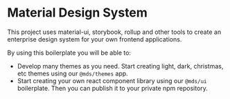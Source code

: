 # Material Design System
This project uses material-ui, storybook, rollup and other tools to create an enterprise design system for your own 
frontend applications.

By using this boilerplate you will be able to:

- Develop many themes as you need. Start creating light, dark, christmas, etc themes using our `@mds/themes` app.
- Start creating your own react component library using our `@mds/ui` boilerplate. Then you can publish it to your private npm repository.
